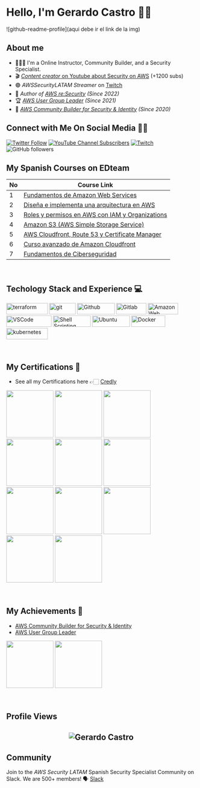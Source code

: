 # Hello, I'm Gerardo Castro 👋🏻
![github-readme-profile](aqui debe ir el link de la img)

## About me
- 👨🏻‍💻 I'm a Online Instructor, Community Builder, and a Security Specialist.
- 🎬 [*Content creator* on Youtube about Security on AWS](https://bit.ly/youtube-awsseclatam) (+1200 subs)
- 🟣 *AWSSecurityLATAM Streamer* on [Twitch](https://bit.ly/twitch-awsseclatam)
- 📙 *Author of [AWS re:Security](https://awsresecurity.com) (Since 2022)*
- 🏆 *[AWS User Group Leader](https://aws.amazon.com/developer/community/usergroups/?nc1=h_ls&community-user-groups-cards.sort-by=item.additionalFields.ugName&community-user-groups-cards.sort-order=asc&awsf.location=*all&awsf.category=*all&community-user-groups-cards.q=aws%2Bsecurity%2Blatam&community-user-groups-cards.q_operator=AND) (Since 2021)*
- 🏅 *[AWS Community Builder for Security & Identity](https://aws.amazon.com/es/developer/community/community-builders/community-builders-directory/?cb-cards.sort-by=item.additionalFields.cbName&cb-cards.sort-order=asc&awsf.builder-category=*all&awsf.location=*all&awsf.year=*all&cb-cards.q=gerardo%2Bcastro&cb-cards.q_operator=AND) (Since 2020)*

## **Connect with Me On Social Media** 🤝🏻 &nbsp;
[![Twitter Follow](https://img.shields.io/twitter/follow/gerardokaztro?style=social)](https://twitter.com/gerardokaztro)
[![YouTube Channel Subscribers](https://img.shields.io/youtube/channel/subscribers/UCVWjwOiJGog7Km90-ayFESg?style=social)](https://bit.ly/youtube-awsseclatam)
[![Twitch](https://img.shields.io/twitch/status/gerardokaztro?label=Follow%20me%20on%20Twitch&style=social)](https://www.twitch.tv/awssecuritylatam)
![GitHub followers](https://img.shields.io/github/followers/gerardokaztro?style=social)

## **My Spanish Courses on EDteam**
| No  | Course Link |
| --- | ----------- |
| 1 | [Fundamentos de Amazon Web Services](https://ed.team/cursos/aws) |
| 2 | [Diseña e implementa una arquitectura en AWS](https://ed.team/cursos/arquitectura-aws) |
| 3 | [Roles y permisos en AWS con IAM y Organizations](https://ed.team/cursos/iam) |
| 4 | [Amazon S3 (AWS Simple Storage Service)](https://ed.team/cursos/s3) |
| 5 | [AWS Cloudfront, Route 53 y Certificate Manager](https://ed.team/cursos/cloudfront) |
| 6 | [Curso avanzado de Amazon Cloudfront](https://ed.team/cursos/tallercloudfront) |
| 7 | [Fundamentos de Ciberseguridad](https://ed.team/cursos/ciberseguridad) |
<br>

<h2>Techology Stack and Experience 💻</h2>
<p>
  <img alt="terraform" src="https://img.shields.io/badge/Terraform-7B42BC?style=for-the-badge&logo=Terraform&logoColor=white" width="110" height="30" />
  <img alt="git" src="https://img.shields.io/badge/-Git-F05032?style=flat-square&logo=git&logoColor=white" width="70" height="30" />
  <img alt="Github" src="https://img.shields.io/badge/GitHub-%23121011.svg?style=flat-square&logo=Github&logoColor=white" width="100" height="30"/>
  <img alt="Gitlab" src="https://img.shields.io/badge/GitLab-%23323330.svg?style=flat-square&logo=Gitlab&logoColor=%23F7DF1E" width="80" height="30"/>
  <img alt="Amazon Web Services" src="https://img.shields.io/badge/AWS-%23FF9900.svg?style=flat-square&logo=amazon-aws&logoColor=white" width="80" height="30"/>
  <img alt="VSCode" src="https://img.shields.io/badge/Visual_Studio-5C2D91?style=for-the-badge&logo=visual%20studio%20code&logoColor=white" width="120" height="30"/>
  <img alt="Shell Scripting" src="https://img.shields.io/badge/Shell_script-%23121011.svg?style=flat-square&logo=gnu-bash&logoColor=white" width="100" height="30"/>
  <img alt="Ubuntu" src="https://img.shields.io/badge/Ubuntu-E95420?style=flat-square&logo=ubuntu&logoColor=white" width="100" height="30"/>
  <img alt="Docker" src="https://img.shields.io/badge/-Docker-46a2f1?style=flat-square&logo=docker&logoColor=white" width="90" height="30"/>
  <img alt="kubernetes"src="https://img.shields.io/badge/Kubernetes-326ce5.svg?&style=flat-square&logo=Kubernetes&logoColor=white" width="110" height="30"/>
</p>
<br>

##  **My Certifications 🏅**
- See all my Certifications here 👉🏻 [Credly](https://www.credly.com/users/gerardokaztro)
<p align="left">
  <img src="https://images.credly.com/size/110x110/images/00634f82-b07f-4bbd-a6bb-53de397fc3a6/image.png" width="125" height="125">
  <img src="https://images.credly.com/size/340x340/images/0e284c3f-5164-4b21-8660-0d84737941bc/image.png" width="125" height="125">
  <img src="https://images.credly.com/size/340x340/images/53acdae5-d69f-4dda-b650-d02ed7a50dd7/image.png" width="125" height="125">
  <img src="https://images.credly.com/size/340x340/images/81f903ed-c3a1-4f4b-afcd-e03331a5b12c/image.png" width="125" height="125">
  <img src="https://images.credly.com/size/340x340/images/b870667f-00a3-48d7-b988-9c02b441b883/image.png" width="125" height="125">
  <img src="https://images.credly.com/size/340x340/images/5426612d-4ded-4408-bfaa-dbe3210f9cf9/LF_logobadge.png" width="125" height="125">
  <img src="https://images.credly.com/size/340x340/images/8b943c4b-c186-4e9f-84aa-004322b76eed/image.png" width="125" height="125">
  <img src="https://images.credly.com/size/340x340/images/8a0fb550-4d51-41d0-be50-6c1f54526539/Cybersecurity-Foundation-Professional-Certificate-CSFPC.png" width="125" height="125">
   <img src="https://images.credly.com/size/340x340/images/30dea324-9ebf-4a7b-96b0-4ee602f0d5e7/aceAssociatetBadgeArtboard_1.png" width="125" height="125">
  <img src="https://images.credly.com/size/340x340/images/af8c6b4e-fc31-47c4-8dcb-eb7a2065dc5b/I2CS__1_.png" width="125" height="125">
  <img src="https://images.credly.com/size/340x340/images/3829db50-49a8-4f30-85c5-639ffc4a7b2f/image.png" width="125" height="125">
</p>
<br>

##  **My Achievements 🏅**
- [AWS Community Builder for Security & Identity](https://aws.amazon.com/es/developer/community/community-builders/community-builders-directory/?cb-cards.sort-by=item.additionalFields.cbName&cb-cards.sort-order=asc&awsf.builder-category=*all&awsf.location=*all&awsf.year=*all&cb-cards.q=gerardo%2Bcastro&cb-cards.q_operator=AND)
- [AWS User Group Leader](https://aws.amazon.com/developer/community/usergroups/?community-user-groups-cards.sort-by=item.additionalFields.ugName&community-user-groups-cards.sort-order=asc&awsf.location=*all&awsf.category=*all&community-user-groups-cards.q=aws%2Bsecurity%2Blatam&community-user-groups-cards.q_operator=AND)
<p align="left">
  <img src="https://d2908q01vomqb2.cloudfront.net/da4b9237bacccdf19c0760cab7aec4a8359010b0/2020/07/23/AWS-CBs-blog-image.png" width="125" height="125">
  <img src="https://api.badgr.io/public/badges/E0kMPmRhRpOykhTQPcMRxg/image" width="125" height="125">
</p>
<br>

## Profile Views
<h2 align="center"> <img src="https://komarev.com/ghpvc/?username=gerardokaztro" alt="Gerardo Castro" /> <h2>

## Community
Join to the *AWS Security LATAM* Spanish Security Specialist Community on Slack. We are 500+ members!
🗣 [Slack](https://bit.ly/slack-awsseclatam)
